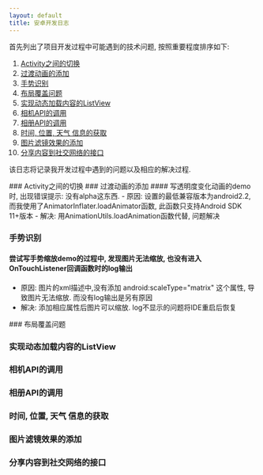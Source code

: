 ```yaml
---
layout: default
title: 安卓开发日志
---
```


首先列出了项目开发过程中可能遇到的技术问题, 按照重要程度排序如下:
1. [Activity之间的切换](#1)
2. [过渡动画的添加](#2)
3. [手势识别](#3)
4. [布局覆盖问题](#l4)
5. [实现动态加载内容的ListView](#l5)
6. [相机API的调用](#l6)
7. [相册API的调用](#7)
8. [时间, 位置, 天气 信息的获取](#8)
9. [图片滤镜效果的添加](#9)
10. [分享内容到社交网络的接口](#10)

该日志将记录我开发过程中遇到的问题以及相应的解决过程.

<a name=1 />
### Activity之间的切换
   
<a name=2 />
### 过渡动画的添加
#### 写透明度变化动画的demo时, 出现错误提示: 没有alpha这东西.
   - 原因: 设置的最低兼容版本为android2.2, 而我使用了AnimatorInflater.loadAnimator函数, 此函数只支持Android SDK 11+版本
   - 解决: 用AnimationUtils.loadAnimation函数代替, 问题解决
   
### 手势识别 <a name=3 />
#### 尝试写手势缩放demo的过程中, 发现图片无法缩放, 也没有进入OnTouchListener回调函数时的log输出
   - 原因: 图片的xml描述中,没有添加 android:scaleType="matrix" 这个属性, 导致图片无法缩放. 而没有log输出是另有原因
   - 解决: 添加相应属性后图片可以缩放. log不显示的问题将IDE重启后恢复
   
<a name=l4 />
### 布局覆盖问题
   
### 实现动态加载内容的ListView <a name=l5 />
   
<a name=l6 > </a>
### 相机API的调用
   
### 相册API的调用
   
### 时间, 位置, 天气 信息的获取
   
### 图片滤镜效果的添加
   
### 分享内容到社交网络的接口


